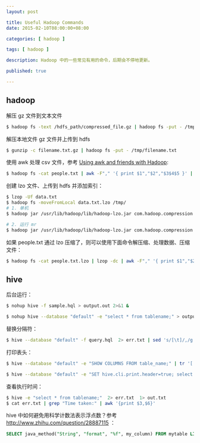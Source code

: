 ```yaml
---
layout: post

title: Useful Hadoop Commands
date: 2015-02-10T08:00:00+08:00

categories: [ hadoop ]

tags: [ hadoop ]

description: Hadoop 中的一些常见有用的命令，后期会不停地更新。

published: true

---
```


## hadoop

解压 gz 文件到文本文件

~~~bash
$ hadoop fs -text /hdfs_path/compressed_file.gz | hadoop fs -put - /tmp/uncompressed-file.txt
~~~

解压本地文件 gz 文件并上传到 hdfs

~~~bash
$ gunzip -c filename.txt.gz | hadoop fs -put - /tmp/filename.txt
~~~

使用 awk 处理 csv 文件，参考 [Using awk and friends with Hadoop](http://grepalex.com/images/01/17/awk-with-hadoop-streaming/):

~~~bash
$ hadoop fs -cat people.txt | awk -F"," '{ print $1","$2","$3$4$5 }' | hadoop fs -put - people-coalesed.txt
~~~

创建 lzo 文件、上传到 hdfs 并添加索引：

~~~bash
$ lzop -Uf data.txt
$ hadoop fs -moveFromLocal data.txt.lzo /tmp/
# 1. 单机
$ hadoop jar /usr/lib/hadoop/lib/hadoop-lzo.jar com.hadoop.compression.lzo.LzoIndexer /tmp/data.txt.lzo

# 2. 运行 mr
$ hadoop jar /usr/lib/hadoop/lib/hadoop-lzo.jar com.hadoop.compression.lzo.DistributedLzoIndexer /tmp/data.txt.lzo
~~~

如果 people.txt 通过 lzo 压缩了，则可以使用下面命令解压缩、处理数据、压缩文件：

~~~bash
$ hadoop fs -cat people.txt.lzo | lzop -dc | awk -F"," '{ print $1","$2","$3$4$5 }' | lzop -c | hadoop fs -put - people-coalesed.txt.lzo
~~~

## hive

后台运行：

~~~bash
$ nohup hive -f sample.hql > output.out 2>&1 & 

$ nohup hive --database "default" -e "select * from tablename;" > output.out 2>&1 & 
~~~

替换分隔符：

~~~bash
$ hive --database "default" -f query.hql  2> err.txt | sed 's/[\t]/,/g' 1> output.txt 
~~~

打印表头：

~~~bash
$ hive --database "default" -e "SHOW COLUMNS FROM table_name;" | tr '[:lower:]' '[:upper:]' | tr '\n' ',' 1> headers.txt

$ hive --database "default" -e "SET hive.cli.print.header=true; select * from table_name limit 0;" | tr '[:lower:]' '[:upper:]' | sed 's/[\t]/,/g'  1> headers.txt
~~~

查看执行时间：

~~~bash
$ hive -e "select * from tablename;"  2> err.txt  1> out.txt 
$ cat err.txt | grep "Time taken:" | awk '{print $3,$6}'
~~~

hive 中如何避免用科学计数法表示浮点数？参考 <http://www.zhihu.com/question/28887115> ：

~~~sql
SELECT java_method("String", "format", "%f", my_column) FROM mytable LIMIT 1
~~~
